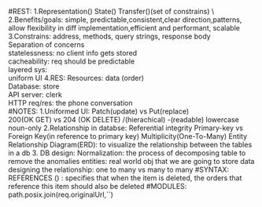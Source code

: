 #REST: 
    1.Representation(<resources>) State(<conditions>) Transfer(<HTTP>)(set of constrains)  \  
    2.Benefits/goals: simple, predictable,consistent,clear direction,patterns, allow flexibility in diff implementation,efficient and performant, scalable  \
    3.Constrains: address, methods, query strings, response body \
        Separation of concerns \
        statelessness: no client info gets stored \
        cacheability: req should be predictable \
        layered sys: \
        uniform UI
    4.RES:
        Resources: data (order) \
        Database: store \
        API server: clerk \
        HTTP req/res: the phone conversation \
#NOTES:
    1.Uniformed UI: 
        Patch(update) vs Put(replace) \
        200(OK GET) vs 204 (OK DELETE)
        /(hierachical) -(readable) lowercase noun-only
    2.Relationship in databse:
        Referential integrity
        Primary-key vs Foreign Key(in reference to primary key)
        Multiplicity(One-To-Many)
        Entity Relationship Diagram(ERD): to visualize the relationship between the tables in a db
    3. DB design:
        Normalization: the process of decomposing table to remove the anomalies
        entities: real world obj that we are going to store data
        designing the relationship: one to many vs many to many
#SYNTAX:
    <column name> <data type> REFERENCES <foreign table name> (<foreign column>)
    <CASCADE>: specifies that when the item is deleted, the orders that reference this item should also be deleted
#MODULES:
    path.posix.join(req.originalUrl,``)
